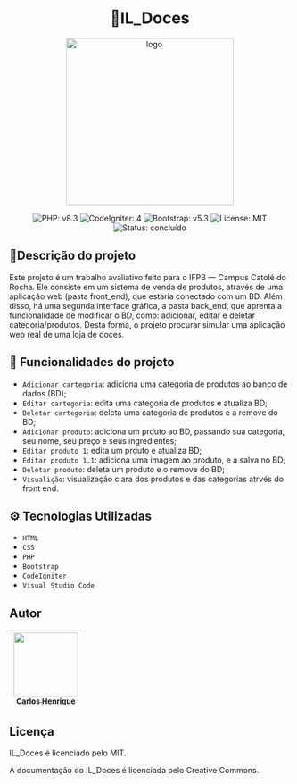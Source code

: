 <div align="center">

# 🧁IL_Doces
<img src="https://i.ibb.co/p6hQvFPW/logo.jpg" alt="logo" border="0" width="300"/>
</div>

<div align="center">

![PHP: v8.3](https://img.shields.io/badge/PHP-v8.3-purple)
![CodeIgniter: 4](https://img.shields.io/badge/CodeIgniter-4-red)
![Bootstrap: v5.3](https://img.shields.io/badge/Bootstrap-v5.3-cyan)
![License: MIT](https://img.shields.io/badge/License-MIT-blue)
![Status: concluído](https://img.shields.io/badge/Status-conclu%C3%ADdo-green)

</div>

## 📘Descrição do projeto
Este projeto é um trabalho avaliativo feito para o IFPB — Campus Catolé do Rocha. Ele consiste em um sistema de venda de produtos, através de uma aplicação web (pasta front_end), que estaria conectado com um BD. Além disso, há uma segunda interface gráfica, a pasta back_end, que aprenta a funcionalidade de modificar o BD, como: adicionar, editar e deletar categoria/produtos. Desta forma, o projeto procurar simular uma aplicação web real de uma loja de doces.

## 🔨 Funcionalidades do projeto
- `Adicionar cartegoria`: adiciona uma categoria de produtos ao banco de dados (BD); 
- `Editar cartegoria`: edita uma categoria de produtos e atualiza BD; 
- `Deletar cartegoria`: deleta uma categoria de produtos e a remove do BD; 
- `Adicionar produto`: adiciona um prduto ao BD, passando sua categoria, seu nome, seu preço e seus ingredientes; 
- `Editar produto 1`: edita um prduto e atualiza BD; 
- `Editar produto 1.1`: adiciona uma imagem ao produto, e a salva no BD;
- `Deletar produto`: deleta um produto e o remove do BD; 
- `Visualição`: visualização clara dos produtos e das categorias atrvés do front end.

## ⚙️ Tecnologias Utilizadas
- `HTML`
- `CSS`
- `PHP`
- `Bootstrap`
- `CodeIgniter`
- `Visual Studio Code`

## Autor
| [<img loading="lazy" src="https://avatars.githubusercontent.com/u/154551754?v=4" width=115><br><sub>Carlos Henrique</sub>](https://github.com/Kafkarlos) |  
| :---: | 

## Licença
IL_Doces é licenciado pelo MIT. 

A documentação do IL_Doces é licenciada pelo Creative Commons.

